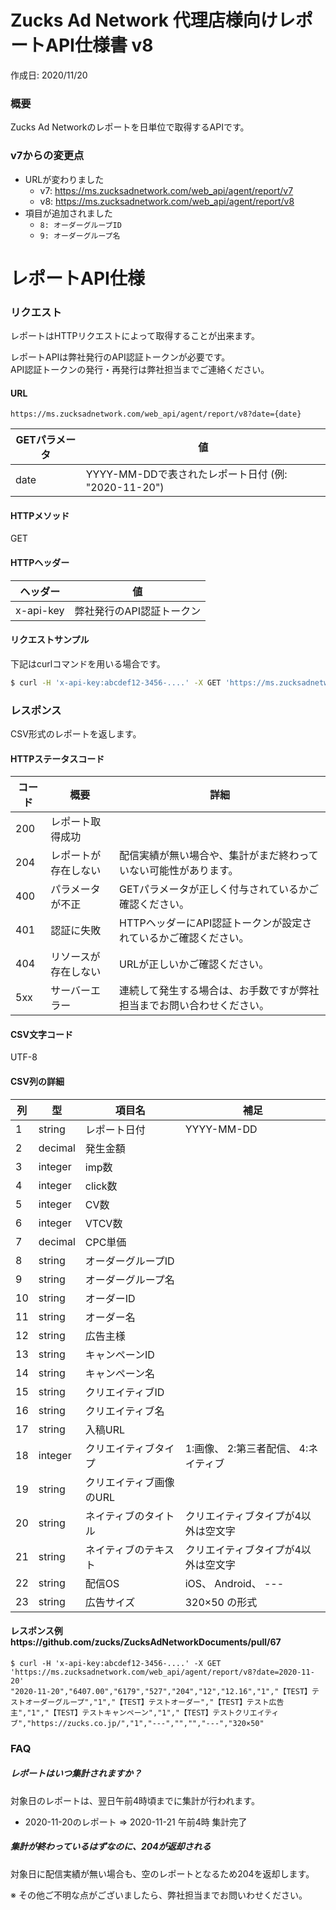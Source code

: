 # Zucks Ad Network 代理店様向けレポートAPI仕様書 v8

作成日: 2020/11/20

### 概要

Zucks Ad Networkのレポートを日単位で取得するAPIです。  

### v7からの変更点

* URLが変わりました
    * v7: https://ms.zucksadnetwork.com/web_api/agent/report/v7
    * v8: https://ms.zucksadnetwork.com/web_api/agent/report/v8
* 項目が追加されました
    * ` 8: オーダーグループID `
    * ` 9: オーダーグループ名 `    

# レポートAPI仕様

### リクエスト

レポートはHTTPリクエストによって取得することが出来ます。

レポートAPIは弊社発行のAPI認証トークンが必要です。  
API認証トークンの発行・再発行は弊社担当までご連絡ください。

#### URL

```
https://ms.zucksadnetwork.com/web_api/agent/report/v8?date={date}
```

| GETパラメータ | 値 | 
| --- | --- |
| date | YYYY-MM-DDで表されたレポート日付 (例: "2020-11-20") |

#### HTTPメソッド

GET

#### HTTPヘッダー

| ヘッダー | 値 | 
| --- | --- |
| x-api-key | 弊社発行のAPI認証トークン |

#### リクエストサンプル

下記はcurlコマンドを用いる場合です。

``` sh
$ curl -H 'x-api-key:abcdef12-3456-....' -X GET 'https://ms.zucksadnetwork.com/web_api/agent/report/v8?date=2020-11-20'
```

### レスポンス

CSV形式のレポートを返します。  

#### HTTPステータスコード

| コード | 概要 | 詳細 |
| --- | ---- | ----- |
| 200 | レポート取得成功 | |
| 204 | レポートが存在しない | 配信実績が無い場合や、集計がまだ終わっていない可能性があります。 |
| 400 | パラメータが不正 | GETパラメータが正しく付与されているかご確認ください。 |
| 401 | 認証に失敗 | HTTPヘッダーにAPI認証トークンが設定されているかご確認ください。 |
| 404 | リソースが存在しない | URLが正しいかご確認ください。 |
| 5xx | サーバーエラー | 連続して発生する場合は、お手数ですが弊社担当までお問い合わせください。 |

#### CSV文字コード

UTF-8

#### CSV列の詳細

| 列 | 型 | 項目名 | 補足 |
| --- | --- | --- | --- |
| 1 | string | レポート日付 | YYYY-MM-DD |
| 2 | decimal | 発生金額 | |
| 3 | integer | imp数 | |
| 4 | integer | click数 | |
| 5 | integer | CV数 | |
| 6 | integer | VTCV数 | |
| 7 | decimal | CPC単価 | |
| 8 | string | オーダーグループID | |
| 9 | string | オーダーグループ名 | |
| 10 | string | オーダーID | |
| 11 | string | オーダー名 | |
| 12 | string | 広告主様 | |
| 13 | string | キャンペーンID | |
| 14 | string | キャンペーン名 | |
| 15 | string | クリエイティブID | |
| 16 | string | クリエイティブ名 | |
| 17 | string | 入稿URL | |
| 18 | integer | クリエイティブタイプ | 1:画像、 2:第三者配信、 4:ネイティブ |
| 19 | string | クリエイティブ画像のURL | |
| 20 | string | ネイティブのタイトル | クリエイティブタイプが4以外は空文字 |
| 21 | string | ネイティブのテキスト | クリエイティブタイプが4以外は空文字 |
| 22 | string | 配信OS | iOS、 Android、 --- |
| 23 | string | 広告サイズ | 320×50 の形式 |

#### レスポンス例https://github.com/zucks/ZucksAdNetworkDocuments/pull/67

```
$ curl -H 'x-api-key:abcdef12-3456-....' -X GET 'https://ms.zucksadnetwork.com/web_api/agent/report/v8?date=2020-11-20'
"2020-11-20","6407.00","6179","527","204","12","12.16","1","【TEST】テストオーダーグループ","1","【TEST】テストオーダー","【TEST】テスト広告主","1","【TEST】テストキャンペーン","1","【TEST】テストクリエイティブ","https://zucks.co.jp/","1","---","","","---","320×50"
```

### FAQ

##### レポートはいつ集計されますか？

対象日のレポートは、翌日午前4時頃までに集計が行われます。

* 2020-11-20のレポート => 2020-11-21 午前4時 集計完了

##### 集計が終わっているはずなのに、204が返却される

対象日に配信実績が無い場合も、空のレポートとなるため204を返却します。

※ その他ご不明な点がございましたら、弊社担当までお問いわせください。
